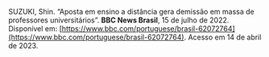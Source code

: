 SUZUKI, Shin. “Aposta em ensino a distância gera demissão em massa de professores universitários”. **BBC News Brasil**, 15 de julho de 2022. Disponível em: [https://www.bbc.com/portuguese/brasil-62072764](https://www.bbc.com/portuguese/brasil-62072764). Acesso em 14 de abril de 2023.